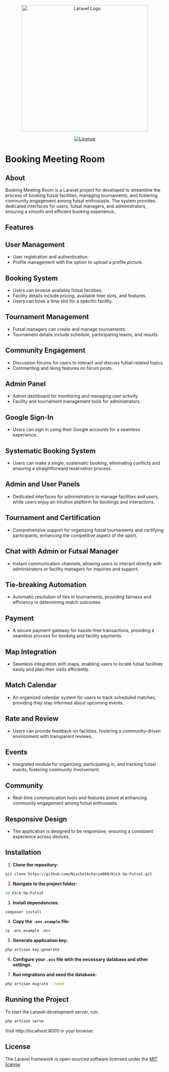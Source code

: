 <p align="center"><a href="https://aacharyanischal.com.np" target="_blank"><img src="https://i.postimg.cc/kM2QrMrm/msa.png" width="400" alt="Laravel Logo"></a></p>
<p align="center">
<a href="https://opensource.org/licenses/MIT"><img src="https://img.shields.io/packagist/l/laravel/framework" alt="License"></a>
</p>

# Booking Meeting Room
## About

Booking Meeting Room is a Laravel project for developed to streamline the process of booking futsal facilities, managing tournaments, and fostering community engagement among futsal enthusiasts. The system provides dedicated interfaces for users, futsal managers, and administrators, ensuring a smooth and efficient booking experience..

## Features

## User Management

- User registration and authentication.
- Profile management with the option to upload a profile picture.

## Booking System

- Users can browse available futsal facilities.
- Facility details include pricing, available time slots, and features.
- Users can book a time slot for a specific facility.

## Tournament Management

- Futsal managers can create and manage tournaments.
- Tournament details include schedule, participating teams, and results.

## Community Engagement

- Discussion forums for users to interact and discuss futsal-related topics.
- Commenting and liking features on forum posts.

## Admin Panel

- Admin dashboard for monitoring and managing user activity.
- Facility and tournament management tools for administrators.

## Google Sign-In

- Users can sign in using their Google accounts for a seamless experience.

## Systematic Booking System

- Users can make a single, systematic booking, eliminating conflicts and ensuring a straightforward reservation process.

## Admin and User Panels

- Dedicated interfaces for administrators to manage facilities and users, while users enjoy an intuitive platform for bookings and interactions.

## Tournament and Certification

- Comprehensive support for organizing futsal tournaments and certifying participants, enhancing the competitive aspect of the sport.

## Chat with Admin or Futsal Manager

- Instant communication channels, allowing users to interact directly with administrators or facility managers for inquiries and support.

## Tie-breaking Automation

- Automatic resolution of ties in tournaments, providing fairness and efficiency in determining match outcomes.

## Payment

- A secure payment gateway for hassle-free transactions, providing a seamless process for booking and facility payments.

## Map Integration

- Seamless integration with maps, enabling users to locate futsal facilities easily and plan their visits efficiently.

## Match Calendar

- An organized calendar system for users to track scheduled matches, providing they stay informed about upcoming events.

## Rate and Review

- Users can provide feedback on facilities, fostering a community-driven environment with transparent reviews.

## Events

- Integrated module for organizing, participating in, and tracking futsal events, fostering community involvement.

## Community

- Real-time communication tools and features aimed at enhancing community engagement among futsal enthusiasts.

## Responsive Design

- The application is designed to be responsive, ensuring a consistent experience across devices.




## Installation

1. **Clone the repository:**

```bash
git clone https://github.com/NischalAcharya060/Kick-Up-Futsal.git
```

2. **Navigate to the project folder:**

```bash
cd Kick-Up-Futsal
```

3. **Install dependencies:**

```bash
composer install
```

4. **Copy the `.env.example` file:**

```bash
cp .env.example .env
```

5. **Generate application key:**

```bash
php artisan key:generate
```

6. **Configure your `.env` file with the necessary database and other settings.**

7. **Run migrations and seed the database:**

```bash
php artisan migrate --seed
```

## Running the Project

To start the Laravel development server, run:

```bash
php artisan serve
```
Visit http://localhost:8000 in your browser.

## License

The Laravel framework is open-sourced software licensed under the [MIT license](https://opensource.org/licenses/MIT).
